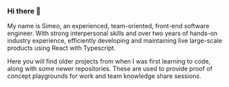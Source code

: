 ### Hi there 👋

My name is Simeo, an experienced, team-oriented, front-end software engineer. With strong interpersonal skills and over two years of hands-on industry experience, efficiently developing and maintaining live large-scale products using React with Typescript.

Here you will find older projects from when I was first learning to code, along with some newer repositories. These are used to provide proof of concept playgrounds for work and team knowledge share sessions.


